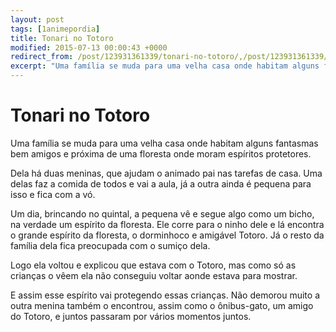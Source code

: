 ```yaml
---
layout: post
tags: [1animepordia]
title: Tonari no Totoro
modified: 2015-07-13 00:00:43 +0000
redirect_from: /post/123931361339/tonari-no-totoro/,/post/123931361339/
excerpt: "Uma família se muda para uma velha casa onde habitam alguns fantasmas bem amigos e próxima de uma floresta onde moram espíritos protetores."
---
```


Tonari no Totoro
================

Uma família se muda para uma velha casa onde habitam alguns fantasmas
bem amigos e próxima de uma floresta onde moram espíritos protetores.

Dela há duas meninas, que ajudam o animado pai nas tarefas de casa. Uma
delas faz a comida de todos e vai a aula, já a outra ainda é pequena
para isso e fica com a vó.

Um dia, brincando no quintal, a pequena vê e segue algo como um bicho,
na verdade um espírito da floresta. Ele corre para o ninho dele e lá
encontra o grande espírito da floresta, o dorminhoco e amigável Totoro.
Já o resto da família dela fica preocupada com o sumiço dela.

Logo ela voltou e explicou que estava com o Totoro, mas como só as
crianças o vêem ela não conseguiu voltar aonde estava para mostrar.

E assim esse espírito vai protegendo essas crianças. Não demorou muito a
outra menina também o encontrou, assim como o ônibus-gato, um amigo do
Totoro, e juntos passaram por vários momentos juntos.

